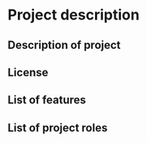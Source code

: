 # Project description

## Description of project

## License

## List of features

## List of project roles
